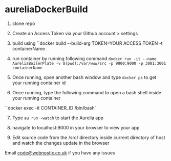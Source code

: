 # aureliaDockerBuild

1. clone repo
2. Create an Access Token via your Github account > settings
3. build using ``docker build --build-arg TOKEN=YOUR ACCESS TOKEN -t containerName .
4. run container by running following command ``docker run -it --name AureliaBoilerPlate -v $(pwd):/var/www/src -p 9000:9000 -p 3001:3001 containerName``
5. Once running, open another bash window and type ``docker ps`` to get your running container id

6. Once running, type the following command to open a bash shell inside your running container

  ``docker exec -it CONTAINER_ID /bin/bash`

7. Type ``au run -watch`` to start the Aurelia app

8. navigate to localhost:9000 in your browser to view your app

9. Edit source code from the /src/ directory inside current directory of host and watch the changes update in the browser

Email code@webnostix.co.uk if you have any issues
